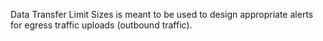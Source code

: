 Data Transfer Limit Sizes is meant to be used to design appropriate alerts for egress traffic uploads (outbound traffic). 
